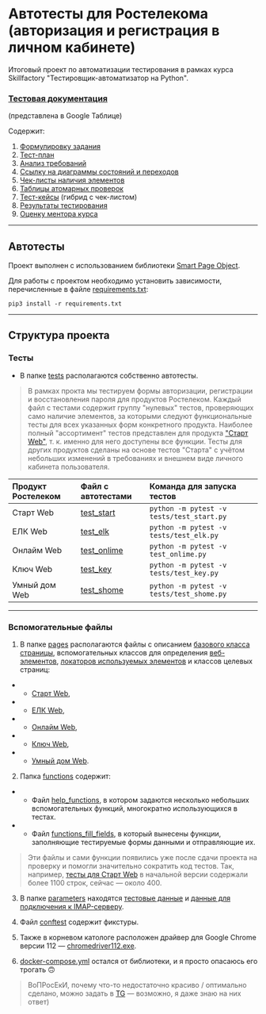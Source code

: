 # Автотесты для Ростелекома <br/> (авторизация и регистрация в личном кабинете)

Итоговый проект по автоматизации тестирования в рамках курса Skillfactory "Тестировщик-автоматизатор на Python".

### [Тестовая документация](https://docs.google.com/spreadsheets/d/1GjvSxUXRzA5Rv23GxID3IFa9WvPZGs1j82v-gmGr2TE/edit?usp=sharing) 
(представлена в Google Таблице)

Содержит:
1. [Формулировку задания](https://docs.google.com/spreadsheets/d/1GjvSxUXRzA5Rv23GxID3IFa9WvPZGs1j82v-gmGr2TE/edit#gid=0&range=A1)
2. [Тест-план](https://docs.google.com/spreadsheets/d/1GjvSxUXRzA5Rv23GxID3IFa9WvPZGs1j82v-gmGr2TE/edit#gid=157287475&range=A1:B1)
3. [Анализ требований](https://docs.google.com/spreadsheets/d/1GjvSxUXRzA5Rv23GxID3IFa9WvPZGs1j82v-gmGr2TE/edit#gid=1466244955&range=A1:E1)
4. [Ссылку на диаграммы состояний и переходов](https://docs.google.com/spreadsheets/d/1GjvSxUXRzA5Rv23GxID3IFa9WvPZGs1j82v-gmGr2TE/edit#gid=1236165433&range=A1)
5. [Чек-листы наличия элементов](https://docs.google.com/spreadsheets/d/1GjvSxUXRzA5Rv23GxID3IFa9WvPZGs1j82v-gmGr2TE/edit#gid=309111003&range=A1:C1)
6. [Таблицы атомарных проверок](https://docs.google.com/spreadsheets/d/1GjvSxUXRzA5Rv23GxID3IFa9WvPZGs1j82v-gmGr2TE/edit#gid=1053114781&range=A1:H1)
7. [Тест-кейсы](https://docs.google.com/spreadsheets/d/1GjvSxUXRzA5Rv23GxID3IFa9WvPZGs1j82v-gmGr2TE/edit#gid=1396594510&range=A3) (гибрид с чек-листом)
8. [Результаты тестирования](https://docs.google.com/spreadsheets/d/1GjvSxUXRzA5Rv23GxID3IFa9WvPZGs1j82v-gmGr2TE/edit#gid=243923723&range=A1:C1)
9. [Оценку ментора курса](https://docs.google.com/spreadsheets/d/1GjvSxUXRzA5Rv23GxID3IFa9WvPZGs1j82v-gmGr2TE/edit#gid=1829162515&range=1:1)


---
## Автотесты
Проект выполнен с использованием библиотеки [Smart Page Object](https://github.com/TimurNurlygayanov/ui-tests-example).

Для работы с проектом необходимо установить зависимости, перечисленные в файле [requirements.txt](requirements.txt):

    pip3 install -r requirements.txt
    
---

## Структура проекта

### Тесты

* В папке [tests](tests) располагаются собственно автотесты.

>В рамках прокта мы тестируем формы авторизации, регистрации и восстановления пароля для продуктов Ростелеком. 
>Каждый файл с тестами содержит группу "нулевых" тестов, проверяющих само наличие элементов, за которыми следуют функциональные тесты для всех указанных форм конкретного продукта.
>Наиболее полный "ассортимент" тестов представлен для продукта ["Старт Web"](tests/test_start.py), т. к. именно для него доступены все функции. Тесты для других продуктов сделаны на основе тестов "Старта" с учётом небольших изменений в требованиях и внешнем виде личного кабинета пользователя.


| Продукт Ростелеком  | Файл с автотестами | Команда для запуска тестов |
| :---    | :----    | :---    |
| Старт Web    | [test_start](tests/test_start.py)    | `python -m pytest -v tests/test_start.py`   |
| ЕЛК Web    | [test_elk](tests/test_elk.py)    | `python -m pytest -v tests/test_elk.py`    |
| Онлайм Web    | [test_onlime](tests/test_onlime.py)    | `python -m pytest -v test_onlime.py`    |
| Ключ Web    | [test_key](tests/test_key.py)    | `python -m pytest -v tests/test_key.py`    |
| Умный дом Web    | [test_shome](tests/test_shome.py)    | `python -m pytest -v tests/test_shome.py`    |

---

### Вспомогательные файлы

1. В папке [pages](pages) располагаются файлы с описанием [базового класса страницы](pages/base.py), вспомогательных классов для определения [веб-элементов](pages/elements.py), [локаторов используемых элементов](pages/locators.py) и классов целевых страниц:
* * [Старт Web](pages/start_pages.py),
* * [ЕЛК Web](pages/elk_pages.py),
* * [Онлайм Web](pages/onlime_pages.py),
* * [Ключ Web](pages/key_pages.py),
* * [Умный дом Web](pages/shome_pages.py).

2. Папка [functions](functions) содержит:
* * Файл [help_functions](functions/help_functions.py), в котором задаются несколько небольших вспомогательных функций, многократно использующихся в тестах.
* * Файл [functions_fill_fields](functions/functions_fill_fields.py), в который вынесены функции, заполняющие тестируемые формы данными и отправляющие их. 
> Эти файлы и сами функции появились уже после сдачи проекта на проверку и помогли значительно сократить код тестов. Так, например, [тесты для Старт Web](tests/test_start.py) в начальной версии содержали более 1100 строк, сейчас — около 400.

3. В папке [parameters](parameters) находятся [тестовые данные](parameters/params_test.py) и [данные для подключения к IMAP-серверу](parameters/params_imap.py).

4. Файл [conftest](conftest.py) содержит фикстуры.

5. Также в корневом катологе расположен драйвер для Google Chrome версии 112 — [chromedriver112.exe](chromedriver112.exe).

6. [docker-compose.yml](docker-compose.yml) остался от библиотеки, и я просто опасаюсь его трогать 🙃 

> ВоПРосЕкИ, почему что-то недостаточно красиво / оптимально сделано, можно задать в [TG](https://t.me/lessehen) — возможно, я даже знаю на них ответ)
